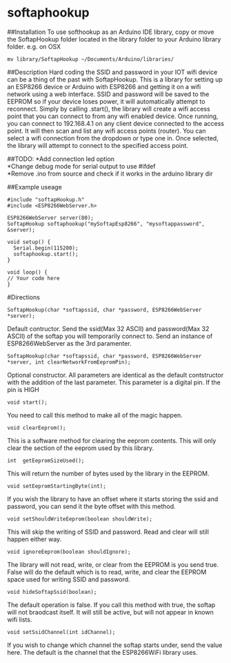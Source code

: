 # softaphookup

##Installation
To use softhookup as an Arduino IDE library, copy or move the SoftapHookup folder located in the library folder to your Arduino library folder.  e.g. on OSX
```
mv library/SoftapHookup ~/Documents/Arduino/libraries/
```

##Description 
Hard coding the SSID and password in your IOT wifi device can be a thing of the past with SoftapHookup.  This is a library for setting up an ESP8266 device or Arduino with ESP8266 and getting it on a wifi network using a web interface.  SSID and password will be saved to the EEPROM so if your device loses power, it will automatically attempt to reconnect.  Simply by calling .start(), the library will create a wifi access point that you can connect to from any wifi enabled device.  Once running, you can connect to 192.168.4.1 on any client device connected to the access point.  It will then scan and list any wifi access points (router).  You can select a wifi connection from the dropdown or type one in.  Once selected, the library will attempt to connect to the specified access point.


##TODO:
*Add connection led option   
*Change debug mode for serial output to use #ifdef  
*Remove .ino from source and check if it works in the arduino library dir 

##Example useage
```   
#include "softapHookup.h"
#include <ESP8266WebServer.h>

ESP8266WebServer server(80);
SoftapHookup softaphookup("mySoftapEsp8266", "mysoftappassword", &server);

void setup() {
  Serial.begin(115200);
  softaphookup.start();
}

void loop() {
// Your code here
}
```   

#Directions
```   
SoftapHookup(char *softapssid, char *password, ESP8266WebServer *server);    
```   
Default contructor.  Send the ssid(Max 32 ASCII) and password(Max 32 ASCII) of the softap you will temporarily connect to.  Send an instance of ESP8266WebServer as the 3rd paramenter.   
```   
SoftapHookup(char *softapssid, char *password, ESP8266WebServer *server, int clearNetworkFromEepromPin);   
```   
Optional constructor.  All parameters are identical as the default contstructor with the addition of the last parameter.  This parameter is a digital pin.  If the pin is HIGH
```   
void start();
```   
You need to call this method to make all of the magic happen.
```   
void clearEeprom();
```   
This is a software method for clearing the eeprom contents.  This will only clear the section of the eeprom used by this library.
```   
int  getEepromSizeUsed();
```   
This will return the number of bytes used by the library in the EEPROM.
```   
void setEepromStartingByte(int);
```   
If you wish the library to have an offset where it starts storing the ssid and password, you can send it the byte offset with this method.
```   
void setShouldWriteEeprom(boolean shouldWrite);
```   
This will skip the writing of SSID and password.  Read and clear will still happen either way.
```   
void ignoreEeprom(boolean shouldIgnore);
```   
The library will not read, write, or clear from the EEPROM is you send true.  False will do the default which is to read, write, and clear the EEPROM space used for writing SSID and password.
```   
void hideSoftapSsid(boolean);
```   
The default operation is false.  If you call this method with true, the softap will not braodcast itself.  It will still be active, but will not appear in known wifi lists.
```   
void setSsidChannel(int idChannel);
```   
If you wish to change which channel the softap starts under, send the value here.  The default is the channel that the ESP8266WiFi library uses.
